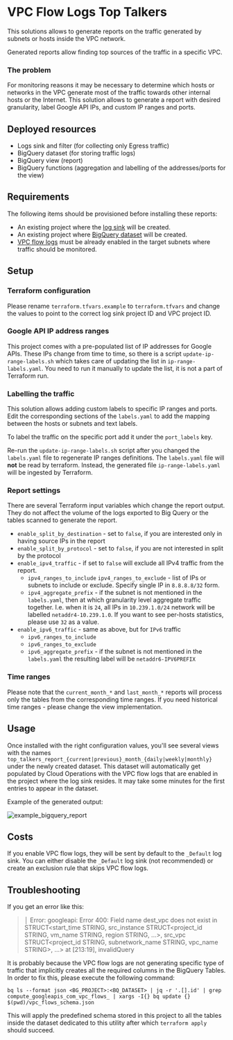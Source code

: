 # VPC Flow Logs Top Talkers

This solutions allows to generate reports on the traffic generated by subnets or hosts inside the VPC network.

Generated reports allow finding top sources of the traffic in a specific VPC.

### The problem

For monitoring reasons it may be necessary to determine which hosts or networks in the VPC generate most of the traffic towards other internal hosts or the Internet.
This solution allows to generate a report with desired granularity, label Google API IPs, and custom IP ranges and ports.

## Deployed resources

* Logs sink and filter (for collecting only Egress traffic)
* BigQuery dataset (for storing traffic logs)
* BigQuery view (report)
* BigQuery functions (aggregation and labelling of the addresses/ports for the view)

## Requirements

The following items should be provisioned before installing these reports:

* An existing project where the [log sink](https://github.com/terraform-google-modules/terraform-google-log-export) will be created.
* An existing project where [BigQuery dataset](https://github.com/terraform-google-modules/terraform-google-log-export/tree/master/modules/bigquery) will be created.
* [VPC flow logs](https://cloud.google.com/vpc/docs/using-flow-logs) must be already enabled in the target subnets where traffic should be monitored.

## Setup

### Terraform configuration

Please rename `terraform.tfvars.example` to `terraform.tfvars` and change the values to point to the correct log sink project ID and VPC project ID.

### Google API IP address ranges

This project comes with a pre-populated list of IP addresses for Google APIs. These IPs change from time to time, so there is a script `update-ip-range-labels.sh` which takes care of updating the list in `ip-range-labels.yaml`. You need to run it manually to update the list, it is not a part of Terraform run.

### Labelling the traffic

This solution allows adding custom labels to specific IP ranges and ports. Edit the corresponding sections of the `labels.yaml` to add the mapping between the hosts or subnets and text labels.

To label the traffic on the specific port add it under the `port_labels` key.

Re-run the `update-ip-range-labels.sh` script after you changed the `labels.yaml` file to regenerate IP ranges definitions. The `labels.yaml` file will **not** be read by terraform.
Instead, the generated file `ip-range-labels.yaml` will be ingested by Terraform.

### Report settings

There are several Terraform input variables which change the report output. They do not affect the volume of the logs exported to Big Query or the tables scanned to generate the report.

- `enable_split_by_destination` - set to `false`, if you are interested only in having source IPs in the report
- `enable_split_by_protocol` - set to `false`, if you are not interested in split by the protocol
- `enable_ipv4_traffic` - if set to `false` will exclude all IPv4 traffic from the report.
    - `ipv4_ranges_to_include` `ipv4_ranges_to_exclude` - list of IPs or subnets to include or exclude. Specify single IP in `8.8.8.8/32` form.
    - `ipv4_aggregate_prefix` - if the subnet is not mentioned in the `labels.yaml`, then at which granularity level aggregate traffic together. I.e. when it is `24`, all IPs in `10.239.1.0/24` network will be labelled `netaddr4-10.239.1.0`. If you want to see per-hosts statistics, please use `32` as a value.
- `enable_ipv6_traffic` - same as above, but for `IPv6` traffic
    - `ipv6_ranges_to_include`
    - `ipv6_ranges_to_exclude`
    - `ipv6_aggregate_prefix` - if the subnet is not mentioned in the `labels.yaml` the resulting label will be `netaddr6-IPV6PREFIX`

### Time ranges

Please note that the `current_month_*` and `last_month_*` reports will process only the tables from the corresponding time ranges. If you need historical time ranges - please change the view implementation.

## Usage

Once installed with the right configuration values, you'll see several views with the names `top_talkers_report_{current|previous}_month_{daily|weekly|monthly}` under the newly created dataset. This dataset will automatically get populated by Cloud Operations with the VPC flow logs that are enabled in the project where the log sink resides. It may take some minutes for the first entries to appear in the dataset.

Example of the generated output:

![example\_bigquery\_report](asset/example_report.png)

## Costs

If you enable VPC flow logs, they will be sent by default to the `_Default` log sink. You can either disable the `_Default` log sink (not recommended) or create an exclusion rule that skips VPC flow logs.

## Troubleshooting

If you get an error like this:

> │ Error: googleapi: Error 400: Field name dest_vpc does not exist in STRUCT<start_time STRING, src_instance STRUCT<project_id STRING, vm_name STRING, region STRING, ...>, src_vpc STRUCT<project_id STRING, subnetwork_name STRING, vpc_name STRING>, ...> at [213:19], invalidQuery

It is probably because the VPC flow logs are not generating specific type of traffic that implicitly creates all the required columns in the BigQuery Tables. In order to fix this, please execute the following command:

```
bq ls --format json <BG_PROJECT>:<BQ_DATASET> | jq -r '.[].id' | grep compute_googleapis_com_vpc_flows_ | xargs -I{} bq update {} $(pwd)/vpc_flows_schema.json
```

This will apply the predefined schema stored in this project to all the tables inside the dataset dedicated to this utility after which `terraform apply` should succeed.
